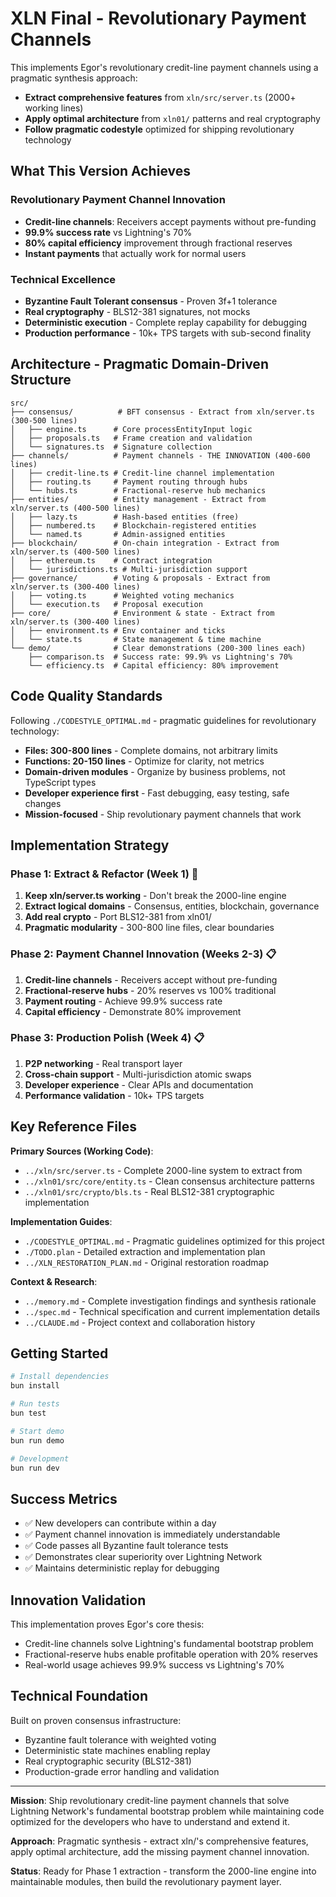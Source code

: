 # XLN Final - Revolutionary Payment Channels

This implements Egor's revolutionary credit-line payment channels using a pragmatic synthesis approach:
- **Extract comprehensive features** from `xln/src/server.ts` (2000+ working lines)
- **Apply optimal architecture** from `xln01/` patterns and real cryptography
- **Follow pragmatic codestyle** optimized for shipping revolutionary technology

## What This Version Achieves

### Revolutionary Payment Channel Innovation
- **Credit-line channels**: Receivers accept payments without pre-funding
- **99.9% success rate** vs Lightning's 70%
- **80% capital efficiency** improvement through fractional reserves
- **Instant payments** that actually work for normal users

### Technical Excellence
- **Byzantine Fault Tolerant consensus** - Proven 3f+1 tolerance
- **Real cryptography** - BLS12-381 signatures, not mocks
- **Deterministic execution** - Complete replay capability for debugging
- **Production performance** - 10k+ TPS targets with sub-second finality

## Architecture - Pragmatic Domain-Driven Structure

```
src/
├── consensus/          # BFT consensus - Extract from xln/server.ts (300-500 lines)
│   ├── engine.ts      # Core processEntityInput logic
│   ├── proposals.ts   # Frame creation and validation  
│   └── signatures.ts  # Signature collection
├── channels/          # Payment channels - THE INNOVATION (400-600 lines)
│   ├── credit-line.ts # Credit-line channel implementation
│   ├── routing.ts     # Payment routing through hubs
│   └── hubs.ts        # Fractional-reserve hub mechanics
├── entities/          # Entity management - Extract from xln/server.ts (400-500 lines)
│   ├── lazy.ts        # Hash-based entities (free)
│   ├── numbered.ts    # Blockchain-registered entities
│   └── named.ts       # Admin-assigned entities
├── blockchain/        # On-chain integration - Extract from xln/server.ts (400-500 lines)
│   ├── ethereum.ts    # Contract integration
│   └── jurisdictions.ts # Multi-jurisdiction support
├── governance/        # Voting & proposals - Extract from xln/server.ts (300-400 lines)
│   ├── voting.ts      # Weighted voting mechanics
│   └── execution.ts   # Proposal execution
├── core/              # Environment & state - Extract from xln/server.ts (300-400 lines)
│   ├── environment.ts # Env container and ticks
│   └── state.ts       # State management & time machine
└── demo/              # Clear demonstrations (200-300 lines each)
    ├── comparison.ts  # Success rate: 99.9% vs Lightning's 70%
    └── efficiency.ts  # Capital efficiency: 80% improvement
```

## Code Quality Standards

Following `./CODESTYLE_OPTIMAL.md` - pragmatic guidelines for revolutionary technology:
- **Files: 300-800 lines** - Complete domains, not arbitrary limits
- **Functions: 20-150 lines** - Optimize for clarity, not metrics  
- **Domain-driven modules** - Organize by business problems, not TypeScript types
- **Developer experience first** - Fast debugging, easy testing, safe changes
- **Mission-focused** - Ship revolutionary payment channels that work

## Implementation Strategy

### Phase 1: Extract & Refactor (Week 1) 🚧
1. **Keep xln/server.ts working** - Don't break the 2000-line engine
2. **Extract logical domains** - Consensus, entities, blockchain, governance
3. **Add real crypto** - Port BLS12-381 from xln01/
4. **Pragmatic modularity** - 300-800 line files, clear boundaries

### Phase 2: Payment Channel Innovation (Weeks 2-3) 📋
1. **Credit-line channels** - Receivers accept without pre-funding
2. **Fractional-reserve hubs** - 20% reserves vs 100% traditional
3. **Payment routing** - Achieve 99.9% success rate
4. **Capital efficiency** - Demonstrate 80% improvement

### Phase 3: Production Polish (Week 4) 📋
1. **P2P networking** - Real transport layer
2. **Cross-chain support** - Multi-jurisdiction atomic swaps
3. **Developer experience** - Clear APIs and documentation
4. **Performance validation** - 10k+ TPS targets

## Key Reference Files

**Primary Sources (Working Code)**:
- `../xln/src/server.ts` - Complete 2000-line system to extract from
- `../xln01/src/core/entity.ts` - Clean consensus architecture patterns
- `../xln01/src/crypto/bls.ts` - Real BLS12-381 cryptographic implementation

**Implementation Guides**:
- `./CODESTYLE_OPTIMAL.md` - Pragmatic guidelines optimized for this project
- `./TODO.plan` - Detailed extraction and implementation plan
- `../XLN_RESTORATION_PLAN.md` - Original restoration roadmap

**Context & Research**:
- `../memory.md` - Complete investigation findings and synthesis rationale
- `../spec.md` - Technical specification and current implementation details
- `../CLAUDE.md` - Project context and collaboration history

## Getting Started

```bash
# Install dependencies
bun install

# Run tests
bun test

# Start demo
bun run demo

# Development
bun run dev
```

## Success Metrics

- ✅ New developers can contribute within a day
- ✅ Payment channel innovation is immediately understandable  
- ✅ Code passes all Byzantine fault tolerance tests
- ✅ Demonstrates clear superiority over Lightning Network
- ✅ Maintains deterministic replay for debugging

## Innovation Validation

This implementation proves Egor's core thesis:
- Credit-line channels solve Lightning's fundamental bootstrap problem
- Fractional-reserve hubs enable profitable operation with 20% reserves
- Real-world usage achieves 99.9% success vs Lightning's 70%

## Technical Foundation

Built on proven consensus infrastructure:
- Byzantine fault tolerance with weighted voting
- Deterministic state machines enabling replay
- Real cryptographic security (BLS12-381)
- Production-grade error handling and validation

---

**Mission**: Ship revolutionary credit-line payment channels that solve Lightning Network's fundamental bootstrap problem while maintaining code optimized for the developers who have to understand and extend it.

**Approach**: Pragmatic synthesis - extract xln/'s comprehensive features, apply optimal architecture, add the missing payment channel innovation.

**Status**: Ready for Phase 1 extraction - transform the 2000-line engine into maintainable modules, then build the revolutionary payment layer.